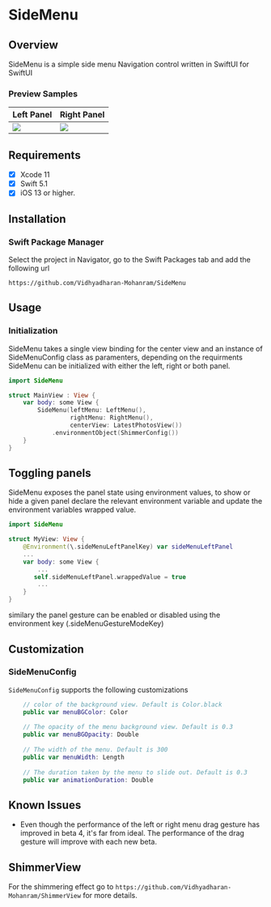 # SideMenu

## Overview

SideMenu is a simple side menu Navigation control written in SwiftUI for SwiftUI

### Preview Samples
| Left Panel | Right Panel |
| --- | --- |
| ![](https://raw.githubusercontent.com/Vidhyadharan-Mohanram/SideMenu/master/etc/LeftPanel.gif) | ![](https://raw.githubusercontent.com/Vidhyadharan-Mohanram/SideMenu/master/etc/RightPanel.gif) |

## Requirements
- [x] Xcode 11
- [x] Swift 5.1
- [x] iOS 13 or higher.

## Installation
### Swift Package Manager

Select the project in Navigator, go to the Swift Packages tab and add the following url 

```
https://github.com/Vidhyadharan-Mohanram/SideMenu
```

## Usage
### Initialization

SideMenu takes a single view binding for the center view and an instance of SideMenuConfig class as paramenters, depending on the requirments SideMenu can be initialized with either the left, right or both panel.

```swift
import SideMenu 

struct MainView : View {
    var body: some View {
        SideMenu(leftMenu: LeftMenu(),
                 rightMenu: RightMenu(),
                 centerView: LatestPhotosView())
            .environmentObject(ShimmerConfig())
    }
}
```

## Toggling panels
SideMenu exposes the panel state using environment values, to show or hide a given panel declare the relevant environment variable and update the environment variables wrapped value.

```swift
import SideMenu

struct MyView: View {
    @Environment(\.sideMenuLeftPanelKey) var sideMenuLeftPanel
    ...
    var body: some View {
    	...
	   self.sideMenuLeftPanel.wrappedValue = true
    	...
    }
}
```

similary the panel gesture can be enabled or disabled using the environment key (\.sideMenuGestureModeKey)

## Customization
### SideMenuConfig

`SideMenuConfig` supports the following customizations

```swift
    // color of the background view. Default is Color.black
    public var menuBGColor: Color
	
    // The opacity of the menu background view. Default is 0.3
    public var menuBGOpacity: Double
    
    // The width of the menu. Default is 300
    public var menuWidth: Length
    
    // The duration taken by the menu to slide out. Default is 0.3
    public var animationDuration: Double    
```


## Known Issues

* Even though the performance of the left or right menu drag gesture has improved in beta 4, it's far from ideal. The performance of the drag gesture will improve with each new beta.

## ShimmerView
For the shimmering effect go to `https://github.com/Vidhyadharan-Mohanram/ShimmerView` for more details.
